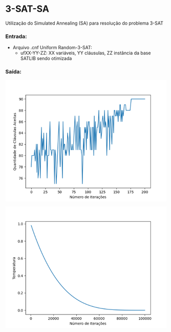 # 3-SAT-SA

Utilização do Simulated Annealing (SA) para resolução do problema 3-SAT 

### Entrada:
- Arquivo .cnf Uniform Random-3-SAT:
    - ufXX-YY-ZZ: XX variáveis, YY cláusulas, ZZ instância da base SATLIB sendo otimizada 

### Saída:

<center>

![Gráfico de Convergência](convergencia.png)

![Gráfico de Temperatura](temperatura.png)

</center>
